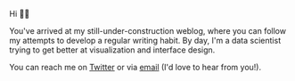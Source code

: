 
Hi 👋🏽 

You've arrived at my still-under-construction weblog, where you can follow my attempts to develop a regular writing habit. By day, I'm a data scientist trying to get better at visualization and interface design. 


You can reach me on [Twitter](https://twitter.com/4nant) or via [email](mailto:anant.dalela@gmail.com) (I'd love to hear from you!).


